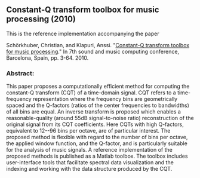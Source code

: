 ## Constant-Q transform toolbox for music processing (2010)

This is the reference implementation accompanying the paper

Schörkhuber, Christian, and Klapuri, Anssi. "[Constant-Q transform toolbox for music processing](https://iem.kug.ac.at/fileadmin/media/iem/projects/2010/smc10_schoerkhuber.pdf)." In 7th sound and music computing conference, Barcelona, Spain, pp. 3-64. 2010.


### Abstract:
This paper proposes a computationally efficient method for computing the constant-Q transform (CQT) of a time-domain signal. CQT refers to a time-frequency representation where the frequency bins are geometrically spaced and the Q-factors (ratios of the center frequencies to bandwidths) of all bins are equal. An inverse transform is proposed which enables a reasonable-quality (around 55dB signal-to-noise ratio) reconstruction of the original signal from its CQT coefficients. Here CQTs with high Q-factors, equivalent to 12--96 bins per octave, are of particular interest. The proposed method is flexible with regard to the number of bins per octave, the applied window function, and the Q-factor, and is particularly suitable for the analysis of music signals. A reference implementation of the proposed methods is published as a Matlab toolbox. The toolbox includes user-interface tools that facilitate spectral data visualization and the indexing and working with the data structure produced by the CQT.
